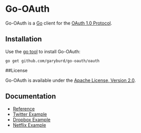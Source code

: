 # Go-OAuth

Go-OAuth is a [Go](http://golang.org/) client for the [OAuth 1.0 Protocol](http://tools.ietf.org/html/rfc5849).

## Installation

Use the [go tool](http://weekly.golang.org/cmd/go/) to install Go-OAuth:

    go get github.com/garyburd/go-oauth/oauth

##License

Go-OAuth is available under the [Apache License, Version 2.0](http://www.apache.org/licenses/LICENSE-2.0.html).

## Documentation
    
- [Reference](http://gopkgdoc.appspot.com/pkg/github.com/garyburd/go-oauth/oauth)
- [Twitter Example](http://github.com/garyburd/go-oauth/tree/master/examples/twitter)
- [Dropbox Example](http://github.com/garyburd/go-oauth/tree/master/examples/dropbox)
- [Netflix Example](http://github.com/garyburd/go-oauth/tree/master/examples/netflix)
